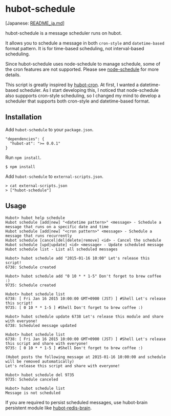 # hubot-schedule

\[Japanese: [README_ja.md](README_ja.md)\]

hubot-schedule is a message scheduler runs on hubot.

It allows you to schedule a message in both `cron-style` and `datetime-based` format pattern.
It is for time-based scheduling, not interval-based scheduling.

Since hubot-schedule uses node-schedule to manage schedule, some of the cron features are not supported.
Please see [node-schedule](https://github.com/mattpat/node-schedule) for more details.

This script is greatly inspired by [hubot-cron](https://github.com/miyagawa/hubot-cron).
At first, I wanted a datetime-based scheduler.
As I start developing this, I noticed that node-schedule also suppports cron-style scheduling, so I changed my mind to develop a scheduler that supports both cron-style and datetime-based format.



## Installation

Add `hubot-schedule` to your `package.json`.

```
"dependencies": {
  "hubot-at": ">= 0.0.1"
}
```

Run `npm install`.

```
$ npm install
```

Add `hubot-schedule` to `external-scripts.json`.

```
> cat external-scripts.json
> ["hubot-schedule"]
```


## Usage

```
Hubot> hubot help schedule
Hubot schedule [add|new] "<datetime pattern>" <message> - Schedule a message that runs on a specific date and time
Hubot schedule [add|new] "<cron pattern>" <message> - Schedule a message that runs recurrently
Hubot schedule [cancel|del|delete|remove] <id> - Cancel the schedule
Hubot schedule [upd|update] <id> <message> - Update scheduled message
Hubot schedule list - List all scheduled messages

Hubot> hubot schedule add "2015-01-16 10:00" Let's release this script!
6738: Schedule created

Hubot> hubot schedule add "0 10 * * 1-5" Don't forget to brew coffee :)
9735: Schedule created

Hubot> hubot schedule list
6738: [ Fri Jan 16 2015 10:00:00 GMT+0900 (JST) ] #Shell Let's release this script!
9735: [ 0 10 * * 1-5 ] #Shell Don't forget to brew coffee :)

Hubot> hubot schedule update 6738 Let's release this module and share with everyone!
6738: Scheduled message updated

Hubot> hubot schedule list
6738: [ Fri Jan 16 2015 10:00:00 GMT+0900 (JST) ] #Shell Let's release this script and share with everyone!
9735: [ 0 10 * * 1-5 ] #Shell Don't forget to brew coffee :)

(Hubot posts the following message at 2015-01-16 10:00:00 and schedule will be removed automatically)
Let's release this script and share with everyone!

Hubot> hubot schedule del 9735
9735: Schedule canceled

Hubot> hubot schedule list
Message is not scheduled
```

If you are required to persist scheduled messages, use hubot-brain persistent module like [hubot-redis-brain](https://github.com/hubot-scripts/hubot-redis-brain).
